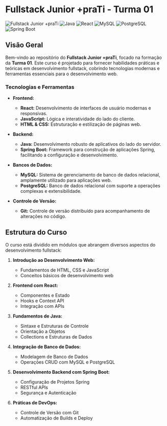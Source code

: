 # Fullstack Junior +praTi - Turma 01

![Fullstack Junior +praTi](https://img.shields.io/badge/Fullstack-Development-blueviolet)
![Java](https://img.shields.io/badge/Java-007396)
![React](https://img.shields.io/badge/React-61DAFB)
![MySQL](https://img.shields.io/badge/MySQL-4479A1)
![PostgreSQL](https://img.shields.io/badge/PostgreSQL-336791)
![Spring Boot](https://img.shields.io/badge/Spring%20Boot-6DB33F)

## Visão Geral

Bem-vindo ao repositório do **Fullstack Junior +praTi**, focado na formação da **Turma 01**. Este curso é projetado para fornecer habilidades práticas e teóricas em desenvolvimento fullstack, cobrindo tecnologias modernas e ferramentas essenciais para o desenvolvimento web.

### Tecnologias e Ferramentas

- **Frontend:**
  - **React:** Desenvolvimento de interfaces de usuário modernas e responsivas.
  - **JavaScript:** Lógica e interatividade do lado do cliente.
  - **HTML & CSS:** Estruturação e estilização de páginas web.

- **Backend:**
  - **Java:** Desenvolvimento robusto de aplicativos do lado do servidor.
  - **Spring Boot:** Framework para construção de aplicações Spring, facilitando a configuração e desenvolvimento.
  
- **Bancos de Dados:**
  - **MySQL:** Sistema de gerenciamento de banco de dados relacional, amplamente utilizado para aplicações web.
  - **PostgreSQL:** Banco de dados relacional com suporte a operações complexas e extensibilidade.

- **Controle de Versão:**
  - **Git:** Controle de versão distribuído para acompanhamento de alterações no código.

## Estrutura do Curso

O curso está dividido em módulos que abrangem diversos aspectos do desenvolvimento fullstack:

1. **Introdução ao Desenvolvimento Web:**
   - Fundamentos de HTML, CSS e JavaScript
   - Conceitos básicos de desenvolvimento web

2. **Frontend com React:**
   - Componentes e Estado
   - Hooks e Context API
   - Integração com APIs

3. **Fundamentos de Java:**
   - Sintaxe e Estruturas de Controle
   - Orientação a Objetos
   - Collections e Estruturas de Dados
  
4. **Integração de Banco de Dados:**
   - Modelagem de Banco de Dados
   - Operações CRUD com MySQL e PostgreSQL

5. **Desenvolvimento Backend com Spring Boot:**
   - Configuração de Projetos Spring
   - RESTful APIs
   - Segurança e Autenticação

6. **Práticas de DevOps:**
   - Controle de Versão com Git
   - Automatização de Builds e Deploy
